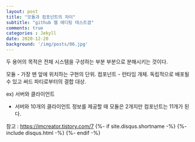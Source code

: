 ```yaml
---
layout: post
title: "모듈과 컴포넌트의 차이"
subtitle: "github 웹 에디팅 테스트겸"
comments: true
categories : Jekyll
date: 2020-12-20
background: '/img/posts/06.jpg'
---
```



두 용어의 목적은 전체 시스템을 구성하는 부분 부분으로 분해시키는 것이다.

모듈 - 가장 맨 앞에 위치하는 구현의 단위. 
컴포넌트 - 런타임 개체. 독립적으로 배포될 수 있고 써드 파티로부터의 결합 대상.

ex) 서버와 클라이언트
 -  서버와 10개의 클라이언트 정보를 제공할 때 모듈은 2개지만 컴포넌트는 11개가 된다.


참고 : https://imcreator.tistory.com/7
{%- if site.disqus.shortname -%}
    {%- include disqus.html -%}
{%- endif -%}
